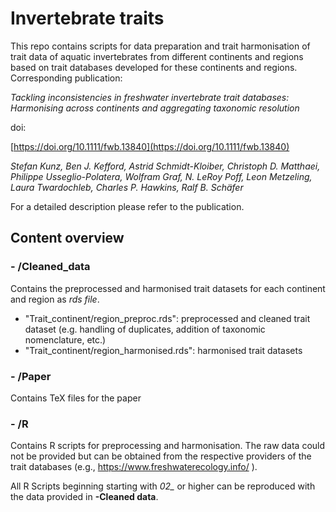 # Invertebrate traits

This repo contains scripts for data preparation and trait harmonisation of trait data of aquatic invertebrates from different continents and regions based on trait databases developed for these continents and regions. Corresponding publication:

*Tackling inconsistencies in freshwater invertebrate trait databases: Harmonising across continents and aggregating taxonomic resolution*

doi:

[https://doi.org/10.1111/fwb.13840](https://doi.org/10.1111/fwb.13840)

*Stefan Kunz, Ben J. Kefford, Astrid Schmidt-Kloiber, Christoph D. Matthaei, Philippe Usseglio-Polatera, Wolfram Graf, N. LeRoy Poff, Leon Metzeling, Laura Twardochleb, Charles P. Hawkins, Ralf B. Schäfer*



For a detailed description please refer to the publication.


## Content overview

### - /Cleaned_data

Contains the preprocessed and harmonised trait datasets for each continent and region as *rds file*.

* "Trait_continent/region_preproc.rds": preprocessed and cleaned trait dataset (e.g. handling of duplicates, addition of taxonomic nomenclature, etc.)
* "Trait_continent/region_harmonised.rds": harmonised trait datasets

### - /Paper

Contains TeX files for the paper

### - /R

Contains R scripts for preprocessing and harmonisation. The raw data could not be provided but can be obtained from the respective providers of the trait databases (e.g., https://www.freshwaterecology.info/ ).

All R Scripts beginning starting with *02_* or higher can be reproduced with the data provided in **-Cleaned data**.
